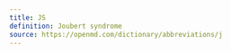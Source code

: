 ```yaml
---
title: JS
definition: Joubert syndrome
source: https://openmd.com/dictionary/abbreviations/j
---
```


